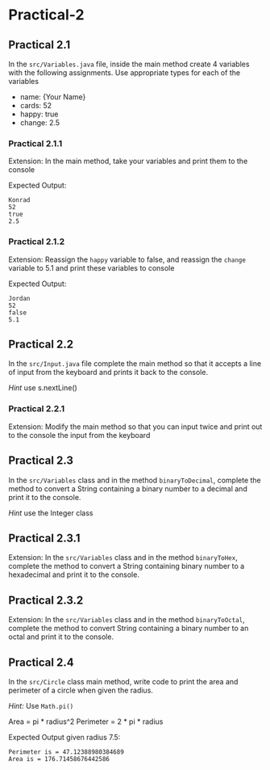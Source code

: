 # Practical-2

## Practical 2.1

In the `src/Variables.java` file, inside the main method create 4 variables with
the following assignments. Use appropriate types for each of the variables

- name: {Your Name}
- cards: 52
- happy: true
- change: 2.5

### Practical 2.1.1

Extension: In the main method, take your variables and print them to the console

Expected Output:

```
Konrad
52
true
2.5
```

### Practical 2.1.2

Extension: Reassign the `happy` variable to false, and reassign the `change`
variable to 5.1 and print these variables to console

Expected Output:

```
Jordan
52
false
5.1
```

## Practical 2.2

In the `src/Input.java` file complete the main method so that it accepts a line of input from
the keyboard and prints it back to the console. 

*Hint* use s.nextLine()

### Practical 2.2.1

Extension: Modify the main method so that you can input twice and print out to
the console the input from the keyboard

## Practical 2.3

In the `src/Variables` class and in the method `binaryToDecimal`, complete the
 method to convert a String containing a binary number to a decimal and print it to the console.
 
*Hint* use the Integer class

## Practical 2.3.1

Extension: In the `src/Variables` class and in the method `binaryToHex`, complete
 the method to convert a String containing binary number to a hexadecimal and print it to the console.
 
## Practical 2.3.2

Extension: In the `src/Variables` class and in the method `binaryToOctal`, complete
 the method to convert String containing a binary number to an octal and print it to the console.

## Practical 2.4

In the `src/Circle` class main method, write code to print the area and perimeter
 of a circle when given the radius.
 
 *Hint:* Use `Math.pi()`

Area = pi * radius^2
Perimeter = 2 * pi * radius

Expected Output given radius 7.5:

```
Perimeter is = 47.12388980384689                                                                              
Area is = 176.71458676442586
```

